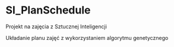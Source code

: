 # SI_PlanSchedule
Projekt na zajęcia z Sztucznej Inteligencji 

Układanie planu zajęć z wykorzystaniem algorytmu genetycznego
